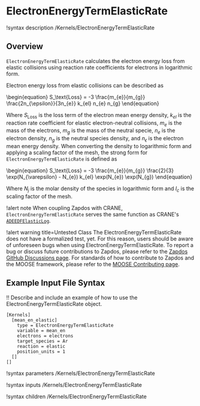 # ElectronEnergyTermElasticRate

!syntax description /Kernels/ElectronEnergyTermElasticRate

## Overview

`ElectronEnergyTermElasticRate` calculates the electron energy loss from elastic collisions using reaction rate coefficients for electrons in logarithmic form.

Electron energy loss from elastic collisions can be described as

\begin{equation}
S_\text{Loss} =  -3 \frac{m_{e}}{m_{g}} \frac{2n_{\epsilon}}{3n_{e}} k_{el} n_{e} n_{g}
\end{equation}

Where $S_\text{Loss}$ is the loss term of the electron mean energy density, $k_{el}$ is the reaction rate coefficient for elastic electron-neutral collisions, $m_{e}$ is the mass of the electrons, $m_{g}$ is the mass of the neutral specie, $n_{e}$ is the electron density, $n_{g}$ is the neutral species density, and $n_{\epsilon}$ is the electron mean energy density. When converting the density to logarithmic form and applying a scaling factor of the mesh, the strong form for `ElectronEnergyTermElasticRate` is defined as

\begin{equation}
S_\text{Loss} =  -3 \frac{m_{e}}{m_{g}} \frac{2}{3} \exp(N_{\varepsilon} - N_{e}) k_{el} \exp(N_{e}) \exp(N_{g})
\end{equation}

Where $N_{j}$ is the molar density of the species in logarithmic form and $l_{c}$ is the scaling factor of the mesh.

!alert note
When coupling Zapdos with CRANE, `ElectronEnergyTermElasticRate` serves the same function as CRANE's [`ADEEDFElasticLog`](/kernels/ADEEDFElasticLog.md).

!alert warning title=Untested Class
The ElectronEnergyTermElasticRate does not have a formalized test, yet. For this reason,
users should be aware of unforeseen bugs when using ElectronEnergyTermElasticRate. To
report a bug or discuss future contributions to Zapdos, please refer to the
[Zapdos GitHub Discussions page](https://github.com/shannon-lab/zapdos/discussions).
For standards of how to contribute to Zapdos and the MOOSE framework,
please refer to the [MOOSE Contributing page](framework/contributing.md).

## Example Input File Syntax

!! Describe and include an example of how to use the ElectronEnergyTermElasticRate object.

```text
[Kernels]
  [mean_en_elastic]
    type = ElectronEnergyTermElasticRate
    variable = mean_en
    electrons = electrons
    target_species = Ar
    reaction = elastic
    position_units = 1
  []
[]
```

!syntax parameters /Kernels/ElectronEnergyTermElasticRate

!syntax inputs /Kernels/ElectronEnergyTermElasticRate

!syntax children /Kernels/ElectronEnergyTermElasticRate
